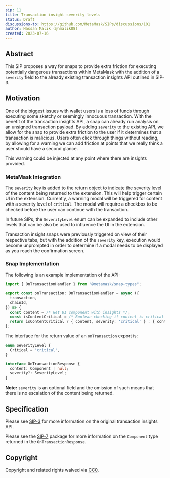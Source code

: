 ```yaml
---
sip: 11
title: Transaction insight severity levels
status: Draft
discussions-to: https://github.com/MetaMask/SIPs/discussions/101
author: Hassan Malik (@hmalik88)
created: 2023-07-16
---
```


## Abstract

This SIP proposes a way for snaps to provide extra friction for executing potentially dangerous transactions within MetaMask with the addition of a `severity` field to the already existing transaction insights API outlined in SIP-3.

## Motivation

One of the biggest issues with wallet users is a loss of funds through executing some sketchy or seemingly innocuous transaction. With the benefit of the transaction insights API, a snap can already run analysis on an unsigned transaction payload. By adding `severity` to the existing API, we allow for the snap to provide extra friction to the user if it determines that a transaction is malicious. Users often click through things without reading, by allowing for a warning we can add friction at points that we really think a user should have a second glance.

This warning could be injected at any point where there are insights provided.

### MetaMask Integration

The `severity` key is added to the return object to indicate the severity level of the content being returned to the extension. This will help trigger certain UI in the extension. Currently, a warning modal will be triggered for content with a severity level of `critical`. The modal will require a checkbox to be checked before the user can continue with the transaction.

In future SIPs, the `SeverityLevel` enum can be expanded to include other levels that can be also be used to influence the UI in the extension.

Transaction insight snaps were previously triggered on view of their respective tabs, but with the addition of the `severity` key, execution would become unprompted in order to determine if a modal needs to be displayed as you reach the confirmation screen.

### Snap Implementation

The following is an example implementation of the API:

```typescript
import { OnTransactionHandler } from "@metamask/snap-types";

export const onTransaction: OnTransactionHandler = async ({
  transaction,
  chainId,
}) => {
  const content = /* Get UI component with insights */;
  const isContentCritical = /* Boolean checking if content is critical */
  return isContentCritical ? { content, severity: 'critical' } : { content };
};
```

The interface for the return value of an `onTransaction` export is:

```typescript
enum SeverityLevel {
  Critical = 'critical',
}

interface OnTransactionResponse {
  content: Component | null;
  severity?: SeverityLevel;
}
```

**Note:** `severity` is an optional field and the omission of such means that there is no escalation of the content being returned.

## Specification

Please see [SIP-3](https://github.com/MetaMask/SIPs/blob/main/SIPS/sip-3.md) for more information on the original transaction insights API.

Please see the [SIP-7](https://github.com/MetaMask/SIPs/blob/main/SIPS/sip-7.md) package for more information on the `Component` type returned in the `OnTransactionResponse`.

## Copyright

Copyright and related rights waived via [CC0](../LICENSE).
